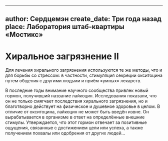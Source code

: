
---
author: Сердцемэн
create_date: Три года назад
place: Лаборатория штаб-квартиры «Мостикс»
---

# Хиральное загрязнение II


Для лечения хирального загрязнения используются те же методы, что и для борьбы со стрессом: в частности, стимуляция секреции окситоцина путем общения с другими людьми и приём «умных» лекарств. 


В последние годы внимание научного сообщества привлек новый гормон, получивший название лайкоцин. Исследования показали, что он не только смягчает последствия хирального загрязнения, но и благотворно действует на физическое и душевное здоровье в целом. В отличие от окситоцина, лайкоцин не может быть введён извне. Он вырабатывается в организме в ответ на определённые внешние стимулы. Утверждается, что этот гормон отвечает за позитивные ощущения, связанные с достижением цели или успеха, а также получением похвалы или одобрения от других людей...




